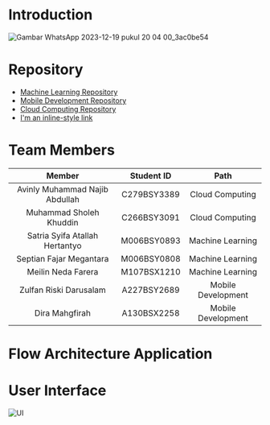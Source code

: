 # Introduction
![Gambar WhatsApp 2023-12-19 pukul 20 04 00_3ac0be54](https://github.com/LearnFlow-Bangkit-Capstone/.github/assets/89674992/82f706be-ab14-4401-8489-2a7328fdb805)

# Repository
- [Machine Learning Repository](https://github.com/LearnFlow-Bangkit-Capstone/LearnFlow-Machine-Learning)
- [Mobile Development Repository](https://github.com/LearnFlow-Bangkit-Capstone/LearnFlow-Mobile-Development)
- [Cloud Computing Repository](https://github.com/Nivv16/learnflow)
- [I'm an inline-style link](https://github.com/Nivv16/learnflow)
# Team Members
|            Member           | Student ID |        Path        |                                                   
| :-------------------------: | :--------: | :----------------: | 
| Avinly Muhammad Najib Abdullah | C279BSY3389 |  Cloud Computing  | 
|       Muhammad Sholeh Khuddin    | C266BSY3091 |  Cloud Computing  |
|     Satria Syifa Atallah Hertantyo   |  M006BSY0893 | Machine Learning |
|    Septian Fajar Megantara     | M006BSY0808 | Machine Learning |
| Meilin Neda Farera    | M107BSX1210  |   Machine Learning  |             
| Zulfan Riski Darusalam | A227BSY2689 |   Mobile Development  |
| Dira Mahgfirah | A130BSX2258 |    Mobile Development  |

# Flow Architecture Application 

# User Interface
![UI](https://github.com/LearnFlow-Bangkit-Capstone/.github/assets/87859953/9822c3a7-33d5-4e0f-aede-f0dd4de4e7d6)

